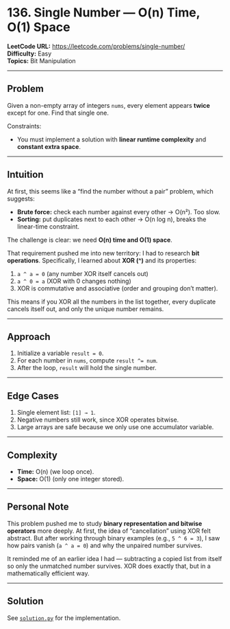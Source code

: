 # 136. Single Number — O(n) Time, O(1) Space

**LeetCode URL:** https://leetcode.com/problems/single-number/  
**Difficulty:** Easy  
**Topics:** Bit Manipulation  

---

## Problem  
Given a non-empty array of integers `nums`, every element appears **twice** except for one. Find that single one.  

Constraints:  
- You must implement a solution with **linear runtime complexity** and **constant extra space**.  

---

## Intuition  
At first, this seems like a “find the number without a pair” problem, which suggests:  
- **Brute force:** check each number against every other → O(n²). Too slow.  
- **Sorting:** put duplicates next to each other → O(n log n), breaks the linear-time constraint.  

The challenge is clear: we need **O(n) time and O(1) space**.  

That requirement pushed me into new territory: I had to research **bit operations**. Specifically, I learned about **XOR (^)** and its properties:  
1. `a ^ a = 0` (any number XOR itself cancels out)  
2. `a ^ 0 = a` (XOR with 0 changes nothing)  
3. XOR is commutative and associative (order and grouping don’t matter).  

This means if you XOR all the numbers in the list together, every duplicate cancels itself out, and only the unique number remains.  

---

## Approach  
1. Initialize a variable `result = 0`.  
2. For each number in `nums`, compute `result ^= num`.  
3. After the loop, `result` will hold the single number.  

---

## Edge Cases  
1. Single element list: `[1] → 1`.  
2. Negative numbers still work, since XOR operates bitwise.  
3. Large arrays are safe because we only use one accumulator variable.  

---

## Complexity  
- **Time:** O(n) (we loop once).  
- **Space:** O(1) (only one integer stored).  

---

## Personal Note  
This problem pushed me to study **binary representation and bitwise operators** more deeply. At first, the idea of “cancellation” using XOR felt abstract. But after working through binary examples (e.g., `5 ^ 6 = 3`), I saw how pairs vanish (`a ^ a = 0`) and why the unpaired number survives.  

It reminded me of an earlier idea I had — subtracting a copied list from itself so only the unmatched number survives. XOR does exactly that, but in a mathematically efficient way.  

---

## Solution  
See [`solution.py`](./solution.py) for the implementation.  

